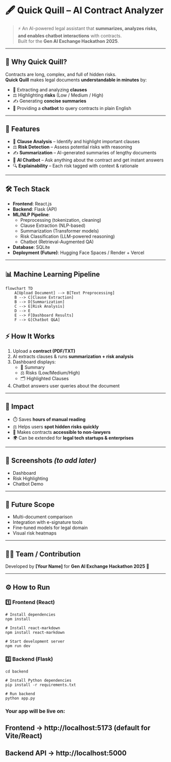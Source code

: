 # 🖋️ Quick Quill – AI Contract Analyzer  

> ⚡ An AI-powered legal assistant that **summarizes, analyzes risks, and enables chatbot interactions** with contracts.  
> Built for the **Gen AI Exchange Hackathon 2025**.  

---

## 🌟 Why Quick Quill?  
Contracts are long, complex, and full of hidden risks.  
**Quick Quill** makes legal documents **understandable in minutes** by:  
- 📑 Extracting and analyzing **clauses**  
- ⚖️ Highlighting **risks** (Low / Medium / High)  
- ✍️ Generating **concise summaries**  
- 🤖 Providing a **chatbot** to query contracts in plain English  

---

## 🚀 Features  
- 📑 **Clause Analysis** – Identify and highlight important clauses  
- ⚖️ **Risk Detection** – Assess potential risks with reasoning  
- ✍️ **Summarization** – AI-generated summaries of lengthy documents  
- 🤖 **AI Chatbot** – Ask anything about the contract and get instant answers  
- 🔍 **Explainability** – Each risk tagged with context & rationale  

---

## 🛠️ Tech Stack  
- **Frontend**: React.js  
- **Backend**: Flask (API)  
- **ML/NLP Pipeline**:  
  - Preprocessing (tokenization, cleaning)  
  - Clause Extraction (NLP-based)  
  - Summarization (Transformer models)  
  - Risk Classification (LLM-powered reasoning)  
  - Chatbot (Retrieval-Augmented QA)  
- **Database**: SQLite  
- **Deployment (Future)**: Hugging Face Spaces / Render + Vercel  

---

## 📊 Machine Learning Pipeline  
```mermaid
flowchart TD
    A[Upload Document] --> B[Text Preprocessing]
    B --> C[Clause Extraction]
    B --> D[Summarization]
    C --> E[Risk Analysis]
    D --> E
    E --> F[Dashboard Results]
    F --> G[Chatbot Q&A]
```

## ⚡ How It Works  
1. Upload a **contract (PDF/TXT)**  
2. AI extracts clauses & runs **summarization + risk analysis**  
3. Dashboard displays:  
   - 📑 Summary  
   - ⚖️ Risks (Low/Medium/High)  
   - 🗂️ Highlighted Clauses  
4. Chatbot answers user queries about the document  

---

## 🎯 Impact  
- ⏱️ Saves **hours of manual reading**  
- ⚖️ Helps users **spot hidden risks quickly**  
- 🤝 Makes contracts **accessible to non-lawyers**  
- 🌍 Can be extended for **legal tech startups & enterprises**  

---

## 📸 Screenshots *(to add later)*  
- Dashboard  
- Risk Highlighting  
- Chatbot Demo  

---

## 📌 Future Scope  
- Multi-document comparison  
- Integration with e-signature tools  
- Fine-tuned models for legal domain  
- Visual risk heatmaps  

---

## 👩‍💻 Team / Contribution  
Developed by **[Your Name]** for **Gen AI Exchange Hackathon 2025** 🚀  

---

## ⚙️ How to Run  

### 1️⃣ Frontend (React)  
```
# Install dependencies
npm install

# Install react-markdown
npm install react-markdown

# Start development server
npm run dev

```

### 2️⃣ Backend (Flask)

```
cd backend

# Install Python dependencies
pip install -r requirements.txt

# Run backend
python app.py

```

### Your app will be live on:

## Frontend → http://localhost:5173 (default for Vite/React)

## Backend API → http://localhost:5000
